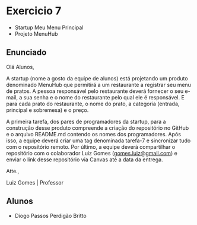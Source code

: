 # Exercicio 7
* Startup Meu Menu Principal
* Projeto MenuHub

## Enunciado

Olá Alunos,

A startup (nome a gosto da equipe de alunos) está projetando um produto denominado MenuHub que
permitirá a um restaurante a registrar seu menu de pratos. A pessoa responsável pelo restaurante
deverá fornecer o seu e-mail, a sua senha e o nome do restaurante pelo qual ele é responsável.
E para cada prato do restaurante, o nome do prato, a categoria (entrada, principal e sobremesa)
e o preço.

A primeira tarefa, dos pares de programadores da startup, para a construção desse produto
compreende a criação do repositório no GitHub e o arquivo README.md contendo os nomes dos
programadores. Após isso, a equipe deverá criar uma tag denominada tarefa-7 e sincronizar
tudo com o repositório remoto. Por último, a equipe deverá compartilhar o repositório
com o colaborador Luiz Gomes (gomes.luiz@gmail.com) e enviar o link desse repositório
via Canvas até a data da entrega.

Atte.,

Luiz Gomes | Professor

## Alunos
* Diogo Passos Perdigão Britto
